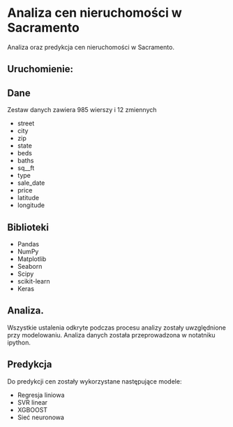 # Analiza cen nieruchomości w Sacramento

Analiza oraz predykcja cen nieruchomości w Sacramento.

## Uruchomienie:


## Dane

Zestaw danych zawiera 985 wierszy i 12 zmiennych

* street
* city 
* zip
* state 
* beds 
* baths 
* sq__ft 
* type 
* sale_date
* price 
* latitude   
* longitude   

## Biblioteki

* Pandas
* NumPy
* Matplotlib
* Seaborn
* Scipy
* scikit-learn
* Keras

## Analiza.

Wszystkie ustalenia odkryte podczas procesu analizy zostały uwzględnione przy modelowaniu. Analiza danych  została przeprowadzona w notatniku ipython.

## Predykcja

Do predykcji cen zostały wykorzystane następujące modele:

* Regresja liniowa
* SVR linear
* XGBOOST
* Sieć neuronowa



